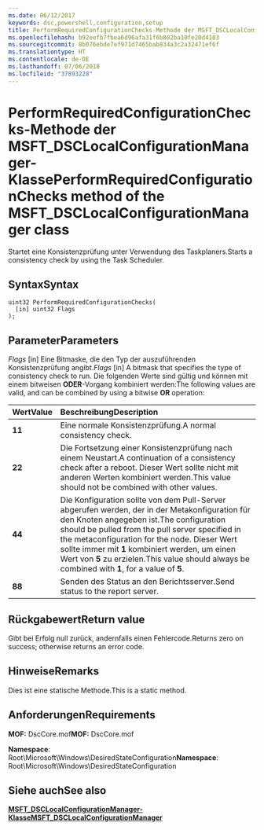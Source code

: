 ```yaml
---
ms.date: 06/12/2017
keywords: dsc,powershell,configuration,setup
title: PerformRequiredConfigurationChecks-Methode der MSFT_DSCLocalConfigurationManager-Klasse
ms.openlocfilehash: b92eefb7fbea6d96afa31f6b802ba10fe20d4103
ms.sourcegitcommit: 8b076ebde7ef971d7465bab834a3c2a32471ef6f
ms.translationtype: HT
ms.contentlocale: de-DE
ms.lasthandoff: 07/06/2018
ms.locfileid: "37893228"
---
```

# <a name="performrequiredconfigurationchecks-method-of-the-msftdsclocalconfigurationmanager-class"></a><span data-ttu-id="f984b-103">PerformRequiredConfigurationChecks-Methode der MSFT_DSCLocalConfigurationManager-Klasse</span><span class="sxs-lookup"><span data-stu-id="f984b-103">PerformRequiredConfigurationChecks method of the MSFT_DSCLocalConfigurationManager class</span></span>

<span data-ttu-id="f984b-104">Startet eine Konsistenzprüfung unter Verwendung des Taskplaners.</span><span class="sxs-lookup"><span data-stu-id="f984b-104">Starts a consistency check by using the Task Scheduler.</span></span>

## <a name="syntax"></a><span data-ttu-id="f984b-105">Syntax</span><span class="sxs-lookup"><span data-stu-id="f984b-105">Syntax</span></span>

```mof
uint32 PerformRequiredConfigurationChecks(
  [in] uint32 Flags
);
```

## <a name="parameters"></a><span data-ttu-id="f984b-106">Parameter</span><span class="sxs-lookup"><span data-stu-id="f984b-106">Parameters</span></span>

<span data-ttu-id="f984b-107">*Flags* \[in\] Eine Bitmaske, die den Typ der auszuführenden Konsistenzprüfung angibt.</span><span class="sxs-lookup"><span data-stu-id="f984b-107">*Flags* \[in\] A bitmask that specifies the type of consistency check to run.</span></span> <span data-ttu-id="f984b-108">Die folgenden Werte sind gültig und können mit einem bitweisen **ODER**-Vorgang kombiniert werden:</span><span class="sxs-lookup"><span data-stu-id="f984b-108">The following values are valid, and can be combined by using a bitwise **OR** operation:</span></span>

|<span data-ttu-id="f984b-109">Wert</span><span class="sxs-lookup"><span data-stu-id="f984b-109">Value</span></span> |<span data-ttu-id="f984b-110">Beschreibung</span><span class="sxs-lookup"><span data-stu-id="f984b-110">Description</span></span> |
|:--- |:---|
|<span data-ttu-id="f984b-111">**1**</span><span class="sxs-lookup"><span data-stu-id="f984b-111">**1**</span></span> | <span data-ttu-id="f984b-112">Eine normale Konsistenzprüfung.</span><span class="sxs-lookup"><span data-stu-id="f984b-112">A normal consistency check.</span></span> |
|<span data-ttu-id="f984b-113">**2**</span><span class="sxs-lookup"><span data-stu-id="f984b-113">**2**</span></span> | <span data-ttu-id="f984b-114">Die Fortsetzung einer Konsistenzprüfung nach einem Neustart.</span><span class="sxs-lookup"><span data-stu-id="f984b-114">A continuation of a consistency check after a reboot.</span></span> <span data-ttu-id="f984b-115">Dieser Wert sollte nicht mit anderen Werten kombiniert werden.</span><span class="sxs-lookup"><span data-stu-id="f984b-115">This value should not be combined with other values.</span></span> |
|<span data-ttu-id="f984b-116">**4**</span><span class="sxs-lookup"><span data-stu-id="f984b-116">**4**</span></span> | <span data-ttu-id="f984b-117">Die Konfiguration sollte von dem Pull-Server abgerufen werden, der in der Metakonfiguration für den Knoten angegeben ist.</span><span class="sxs-lookup"><span data-stu-id="f984b-117">The configuration should be pulled from the pull server specified in the metaconfiguration for the node.</span></span> <span data-ttu-id="f984b-118">Dieser Wert sollte immer mit **1** kombiniert werden, um einen Wert von **5** zu erzielen.</span><span class="sxs-lookup"><span data-stu-id="f984b-118">This value should always be combined with **1**, for a value of **5**.</span></span> |
|<span data-ttu-id="f984b-119">**8**</span><span class="sxs-lookup"><span data-stu-id="f984b-119">**8**</span></span> | <span data-ttu-id="f984b-120">Senden des Status an den Berichtsserver.</span><span class="sxs-lookup"><span data-stu-id="f984b-120">Send status to the report server.</span></span> |

## <a name="return-value"></a><span data-ttu-id="f984b-121">Rückgabewert</span><span class="sxs-lookup"><span data-stu-id="f984b-121">Return value</span></span>

<span data-ttu-id="f984b-122">Gibt bei Erfolg null zurück, andernfalls einen Fehlercode.</span><span class="sxs-lookup"><span data-stu-id="f984b-122">Returns zero on success; otherwise returns an error code.</span></span>

## <a name="remarks"></a><span data-ttu-id="f984b-123">Hinweise</span><span class="sxs-lookup"><span data-stu-id="f984b-123">Remarks</span></span>

<span data-ttu-id="f984b-124">Dies ist eine statische Methode.</span><span class="sxs-lookup"><span data-stu-id="f984b-124">This is a static method.</span></span>

## <a name="requirements"></a><span data-ttu-id="f984b-125">Anforderungen</span><span class="sxs-lookup"><span data-stu-id="f984b-125">Requirements</span></span>

<span data-ttu-id="f984b-126">**MOF:** DscCore.mof</span><span class="sxs-lookup"><span data-stu-id="f984b-126">**MOF:** DscCore.mof</span></span>

<span data-ttu-id="f984b-127">**Namespace**: Root\Microsoft\Windows\DesiredStateConfiguration</span><span class="sxs-lookup"><span data-stu-id="f984b-127">**Namespace**: Root\Microsoft\Windows\DesiredStateConfiguration</span></span>

## <a name="see-also"></a><span data-ttu-id="f984b-128">Siehe auch</span><span class="sxs-lookup"><span data-stu-id="f984b-128">See also</span></span>

[<span data-ttu-id="f984b-129">**MSFT_DSCLocalConfigurationManager-Klasse**</span><span class="sxs-lookup"><span data-stu-id="f984b-129">**MSFT_DSCLocalConfigurationManager**</span></span>](msft-dsclocalconfigurationmanager.md)